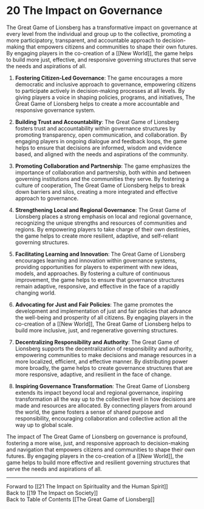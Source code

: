 # 20 The Impact on Governance

The Great Game of Lionsberg has a transformative impact on governance at every level from the individual and group up to the collective, promoting a more participatory, transparent, and accountable approach to decision-making that empowers citizens and communities to shape their own futures. By engaging players in the co-creation of a [[New World]], the game helps to build more just, effective, and responsive governing structures that serve the needs and aspirations of all.

1.  **Fostering Citizen-Led Governance**: The game encourages a more democratic and inclusive approach to governance, empowering citizens to participate actively in decision-making processes at all levels. By giving players a voice in shaping policies, programs, and initiatives, The Great Game of Lionsberg helps to create a more accountable and responsive governance system.
    
2.  **Building Trust and Accountability**: The Great Game of Lionsberg fosters trust and accountability within governance structures by promoting transparency, open communication, and collaboration. By engaging players in ongoing dialogue and feedback loops, the game helps to ensure that decisions are informed, wisdom and evidence based, and aligned with the needs and aspirations of the community.
    
3.  **Promoting Collaboration and Partnership**: The game emphasizes the importance of collaboration and partnership, both within and between governing institutions and the communities they serve. By fostering a culture of cooperation, The Great Game of Lionsberg helps to break down barriers and silos, creating a more integrated and effective approach to governance.
    
4.  **Strengthening Local and Regional Governance**: The Great Game of Lionsberg places a strong emphasis on local and regional governance, recognizing the unique strengths and resources of communities and regions. By empowering players to take charge of their own destinies, the game helps to create more resilient, adaptive, and self-reliant governing structures.
    
5.  **Facilitating Learning and Innovation**: The Great Game of Lionsberg encourages learning and innovation within governance systems, providing opportunities for players to experiment with new ideas, models, and approaches. By fostering a culture of continuous improvement, the game helps to ensure that governance structures remain adaptive, responsive, and effective in the face of a rapidly changing world.
    
6.  **Advocating for Just and Fair Policies**: The game promotes the development and implementation of just and fair policies that advance the well-being and prosperity of all citizens. By engaging players in the co-creation of a [[New World]], The Great Game of Lionsberg helps to build more inclusive, just, and regenerative governing structures.
    
7.  **Decentralizing Responsibility and Authority**: The Great Game of Lionsberg supports the decentralization of responsibility and authority, empowering communities to make decisions and manage resources in a more localized, efficient, and effective manner. By distributing power more broadly, the game helps to create governance structures that are more responsive, adaptive, and resilient in the face of change.
    
8.  **Inspiring Governance Transformation**: The Great Game of Lionsberg extends its impact beyond local and regional governance, inspiring transformation all the way up to the collective level in how decisions are made and resources are allocated. By connecting players from around the world, the game fosters a sense of shared purpose and responsibility, encouraging collaboration and collective action all the way up to global scale.
    

The impact of The Great Game of Lionsberg on governance is profound, fostering a more wise, just, and responsive approach to decision-making and navigation that empowers citizens and communities to shape their own futures. By engaging players in the co-creation of a [[New World]], the game helps to build more effective and resilient governing structures that serve the needs and aspirations of all.

____

Forward to [[21 The Impact on Spirituality and the Human Spirit]]    
Back to [[19 The Impact on Society]]  
Back to Table of Contents [[The Great Game of Lionsberg]]  